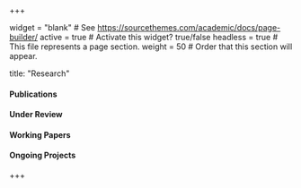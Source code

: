 +++

widget = "blank"  # See https://sourcethemes.com/academic/docs/page-builder/
active = true  # Activate this widget? true/false
headless = true  # This file represents a page section.
weight = 50  # Order that this section will appear.


title: "Research"


#### Publications 


#### Under Review


#### Working Papers


#### Ongoing Projects

+++

